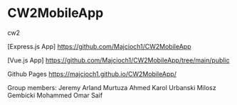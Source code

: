 # CW2MobileApp
cw2

[Express.js App] https://github.com/Majcioch1/CW2MobileApp

[Vue.js App] https://github.com/Majcioch1/CW2MobileApp/tree/main/public

Github Pages https://majcioch1.github.io/CW2MobileApp/

Group members: Jeremy Arland Murtuza Ahmed Karol Urbanski Milosz Gembicki Mohammed Omar Saif
